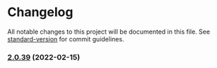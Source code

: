 # Changelog

All notable changes to this project will be documented in this file. See [standard-version](https://github.com/conventional-changelog/standard-version) for commit guidelines.

### [2.0.39](https://github.com/krakenjs/cross-domain-utils/compare/v2.0.38...v2.0.39) (2022-02-15)
